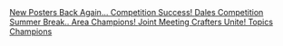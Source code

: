 <a href="/blog.html#10-dec-2020" class="button">
    New Posters
</a>

<a href="/blog2019.html#23-sept-2019" class="button">
    Back Again...
</a>

<a href="/blog2019.html#26-may-2019" class="button">
    Competition Success!
</a>

<a href="/blog2018.html#3-dec-2018" class="button">
    Dales Competition
</a>

<a href="/blog2018.html#2-jun-2018" class="button">
    Summer Break..
</a>

<a href="/blog2018.html#6-feb-2018" class="button">
    Area Champions!
</a>

<a href="/blog2018.html#4-dec-2017" class="button">
    Joint Meeting
</a>

<a href="/blog2018.html#5-oct-2017---speakers-and-craft-workers-unite" class="button">
    Crafters Unite!
</a>

<a href="/blog2018.html#27-sept-2017---topics-champions" class="button">
    Topics Champions
</a>
